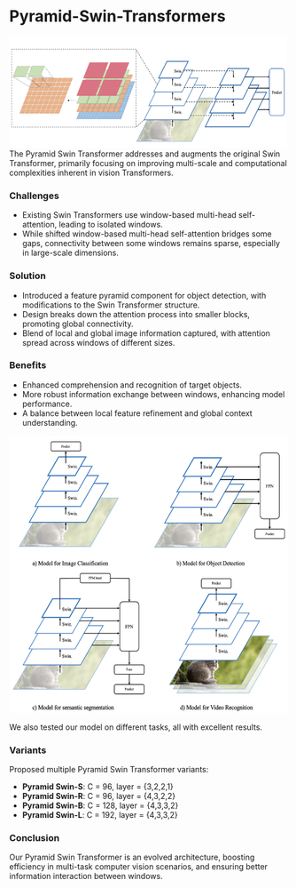 # Pyramid-Swin-Transformers

<img src="/images/block.png" width="500" height="200" />
The Pyramid Swin Transformer addresses and augments the original Swin Transformer, primarily focusing on improving multi-scale and computational complexities inherent in vision Transformers.

### Challenges
- Existing Swin Transformers use window-based multi-head self-attention, leading to isolated windows.
- While shifted window-based multi-head self-attention bridges some gaps, connectivity between some windows remains sparse, especially in large-scale dimensions.

### Solution
- Introduced a feature pyramid component for object detection, with modifications to the Swin Transformer structure.
- Design breaks down the attention process into smaller blocks, promoting global connectivity.
- Blend of local and global image information captured, with attention spread across windows of different sizes.

### Benefits
- Enhanced comprehension and recognition of target objects.
- More robust information exchange between windows, enhancing model performance.
- A balance between local feature refinement and global context understanding.

<img src="/images/swin.png" width="600" height="500" />

We also tested our model on different tasks, all with excellent results.


### Variants
Proposed multiple Pyramid Swin Transformer variants:
- **Pyramid Swin-S**: C = 96, layer = {3,2,2,1}
- **Pyramid Swin-R**: C = 96, layer = {4,3,2,2}
- **Pyramid Swin-B**: C = 128, layer = {4,3,3,2}
- **Pyramid Swin-L**: C = 192, layer = {4,3,3,2}



### Conclusion
Our Pyramid Swin Transformer is an evolved architecture, boosting efficiency in multi-task computer vision scenarios, and ensuring better information interaction between windows.





